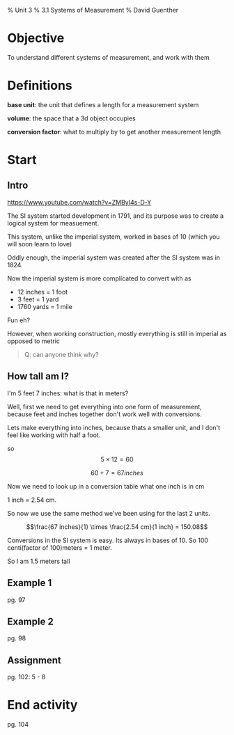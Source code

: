 % Unit 3
% 3.1 Systems of Measurement
% David Guenther

# Objective

To understand different systems of measurement, and work with them

# Definitions

**base unit**: the unit that defines a length for a measurement system

**volume**: the space that a 3d object occupies

**conversion factor**: what to multiply by to get another measurement length

# Start

## Intro

https://www.youtube.com/watch?v=ZMByI4s-D-Y

The SI system started development in 1791, and its purpose was to create a logical system for measuement.

This system, unlike the imperial system, worked in bases of 10 (which you will soon learn to love)

Oddly enough, the imperial system was created after the SI system was in 1824.

Now the imperial system is more complicated to convert with as

* 12 inches = 1 foot
* 3 feet = 1 yard
* 1760 yards = 1 mile

Fun eh?

However, when working construction, mostly everything is still in imperial as opposed to metric

> Q: can anyone think why?


## How tall am I?

I'm 5 feet 7 inches: what is that in meters?

Well, first we need to get everything into one form of measurement, because feet and inches together don't work well with conversions.

Lets make everything into inches, because thats a smaller unit, and I don't feel like working with half a foot.

so $$5 \times 12 = 60$$

$$60 + 7 = 67 inches$$

Now we need to look up in a conversion table what one inch is in cm

1 inch = 2.54 cm.

So now we use the same method we've been using for the last 2 units.

$$\frac{67 inches}{1} \times \frac{2.54 cm}{1 inch} = 150.08$$

Conversions in the SI system is easy. Its always in bases of 10. So 100 centi(factor of 100)meters = 1 meter.

So I am 1.5 meters tall

## Example 1

pg. 97

## Example 2

pg. 98

## Assignment

pg. 102: 5 - 8

# End activity

pg. 104
